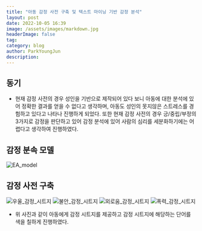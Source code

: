 ```yaml
---
title: "아동 감정 사전 구축 및 텍스트 마이닝 기반 감정 분석"
layout: post
date: 2022-10-05 16:39
image: /assets/images/markdown.jpg
headerImage: false
tag: 
category: blog
author: ParkYoungJun
description:
---
```

## 동기

 - 현재 감정 사전의 경우 성인을 기반으로 제작되어 있다 보니 아동에 대한 분석에 있어 정확한 결과를 얻을 수 없다고 생각하며, 아동도 성인의 못지않은 스트레스를 경험하고 있다고 나타나 진행하게 되었다. 또한 현재 감정 사전의 경우 긍/중립/부정의 3가지로 감정을 판단하고 있어 감정 분석에 있어 사람의 심리를 세분화하기에는 어렵다고 생각하여 진행하였다.

## 감정 분속 모델

![EA_model](https://user-images.githubusercontent.com/81356804/200485855-eeec4923-c81d-4a2d-8a24-caa955838438.png)


## 감정 사전 구축
 
 ![우울_감정_시트지](https://user-images.githubusercontent.com/81356804/200485620-2c32a1ce-258c-4745-befa-56814750c024.png)
![불안_감정_시트지](https://user-images.githubusercontent.com/81356804/200485626-0ba11850-a074-49df-a33d-d4756231c24a.png)
![외로움_감정_시트지](https://user-images.githubusercontent.com/81356804/200485629-4346f2e7-ce50-46b0-998f-8490c0d08df1.png)
![폭력_감정_시트지](https://user-images.githubusercontent.com/81356804/200485631-7a9ac8f0-ae67-4ab5-b490-2aaaeefbbcf4.png)


 - 위 사진과 같이 아동에게 감정 시트지를 제공하고 감정 시트지에 해당하는 단어를 색을 칠하게 진행하였다.





